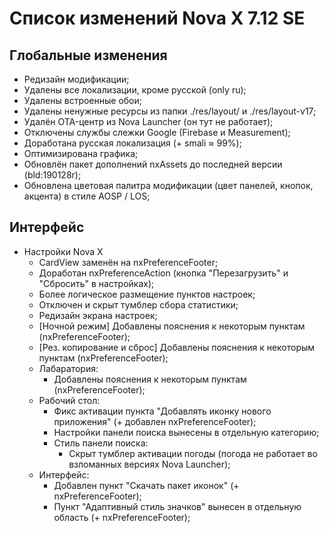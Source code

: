 # Список изменений Nova X 7.12 SE

## Глобальные изменения
- Редизайн модификации;
- Удалены все локализации, кроме русской (only ru);
- Удалены встроенные обои;
- Удалены ненужные ресурсы из папки ./res/layout/ и ./res/layout-v17;
- Удалён OTA-центр из Nova Launcher (он тут не работает);
- Отключены службы слежки Google (Firebase и Measurement);
- Доработана русская локализация (+ smali ≈ 99%);
- Оптимизирована графика;
- Обновлён пакет дополнений nxAssets до последней версии (bld:190128r);
- Обновлена цветовая палитра модификации (цвет панелей, кнопок, акцента) в стиле AOSP / LOS;

## Интерфейс
- Настройки Nova X
  - CardView заменён на nxPreferenceFooter;
  - Доработан nxPreferenceAction (кнопка "Перезагрузить" и "Сбросить" в настройках);
  - Более логическое размещение пунктов настроек;
  - Отключен и скрыт тумблер сбора статистики;
  - Редизайн экрана настроек;
  - [Ночной режим] Добавлены пояснения к некоторым пунктам (nxPreferenceFooter);
  - [Рез. копирование и сброс] Добавлены пояснения к некоторым пунктам (nxPreferenceFooter);
  - Лабаратория:
    - Добавлены пояснения к некоторым пунктам (nxPreferenceFooter);
  - Рабочий стол:
    - Фикс активации пункта "Добавлять иконку нового приложения" (+ добавлен nxPreferenceFooter);
    - Настройки панели поиска вынесены в отдельную категорию;
    - Стиль панели поиска:
      - Скрыт тумблер активации погоды (погода не работает во взломанных версиях Nova Launcher);
  - Интерфейс:
    - Добавлен пункт "Скачать пакет иконок" (+ nxPreferenceFooter);
    - Пункт "Адаптивный стиль значков" вынесен в отдельную область (+ nxPreferenceFooter);
